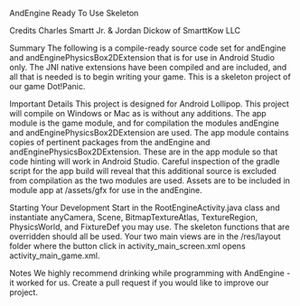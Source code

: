 AndEngine Ready To Use Skeleton

Credits
Charles Smartt Jr. & Jordan Dickow of SmarttKow LLC

Summary
The following is a compile-ready source code set for andEngine and andEnginePhysicsBox2DExtension that is for use in Android Studio only. The JNI native extensions have been compiled and are included, and all that is needed is to begin writing your game. This is a skeleton project of our game Dot!Panic. 

Important Details
This project is designed for Android Lollipop. 
This project will compile on Windows or Mac as is without any additions.
The app module is the game module, and for compilation the modules andEngine and andEnginePhysicsBox2DExtension are used.
The app module contains copies of pertinent packages from the andEngine and andEnginePhysicsBox2DExtension. These are in the app module so that code hinting will work in Android Studio. Careful inspection of the gradle script for the app build will reveal that this additional source is excluded from compilation as the two modules are used.
Assets are to be included in module app at /assets/gfx for use in the andEngine.

Starting Your Development
Start in the RootEngineActivity.java class and instantiate anyCamera, Scene, BitmapTextureAtlas, TextureRegion, PhysicsWorld, and FixtureDef you may use.
The skeleton functions that are overridden should all be used.
Your two main views are in the /res/layout folder where the button click in activity_main_screen.xml opens activity_main_game.xml. 

Notes
We highly recommend drinking while programming with AndEngine - it worked for us.
Create a pull request if you would like to improve our project.
